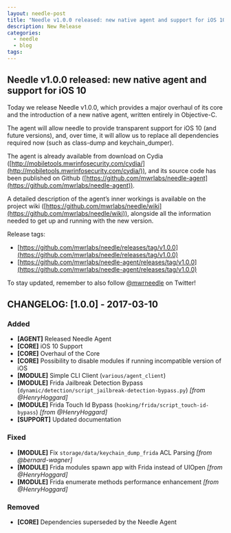 ```yaml
---
layout: needle-post
title: "Needle v1.0.0 released: new native agent and support for iOS 10"
description: New Release
categories:
  - needle
  - blog
tags:
---
```


## Needle v1.0.0 released: new native agent and support for iOS 10

Today we release Needle v1.0.0, which provides a major overhaul of its core and the introduction of a new native agent, written entirely in Objective-C.

The agent will allow needle to provide transparent support for iOS 10 (and future versions), and, over time, it will allow us to replace all dependencies required now (such as class-dump and keychain_dumper).

The agent is already available from download on Cydia ([http://mobiletools.mwrinfosecurity.com/cydia/](http://mobiletools.mwrinfosecurity.com/cydia/)), and its source code has been published on Github ([https://github.com/mwrlabs/needle-agent](https://github.com/mwrlabs/needle-agent)).

A detailed description of the agent’s inner workings is available on the project wiki ([https://github.com/mwrlabs/needle/wiki](https://github.com/mwrlabs/needle/wiki)), alongside all the information needed to get up and running with the new version.


Release tags:

* [https://github.com/mwrlabs/needle/releases/tag/v1.0.0](https://github.com/mwrlabs/needle/releases/tag/v1.0.0)
* [https://github.com/mwrlabs/needle-agent/releases/tag/v1.0.0](https://github.com/mwrlabs/needle-agent/releases/tag/v1.0.0)



To stay updated, remember to also follow [@mwrneedle](https://twitter.com/mwrneedle) on Twitter!



## CHANGELOG: [1.0.0] - 2017-03-10

### Added
- **[AGENT]** Released Needle Agent
- **[CORE]** iOS 10 Support
- **[CORE]** Overhaul of the Core
- **[CORE]** Possibility to disable modules if running incompatible version of iOS
- **[MODULE]** Simple CLI Client (`various/agent_client`)
- **[MODULE]** Frida Jailbreak Detection Bypass (`dynamic/detection/script_jailbreak-detection-bypass.py`) _[from @HenryHoggard]_
- **[MODULE]** Frida Touch Id Bypass (`hooking/frida/script_touch-id-bypass`) _[from @HenryHoggard]_
- **[SUPPORT]** Updated documentation

### Fixed
- **[MODULE]** Fix `storage/data/keychain_dump_frida` ACL Parsing _[from @bernard-wagner]_
- **[MODULE]** Frida modules spawn app with Frida instead of UIOpen _[from @HenryHoggard]_
- **[MODULE]** Frida enumerate methods performance enhancement _[from @HenryHoggard]_

### Removed
- **[CORE]** Dependencies superseded by the Needle Agent
